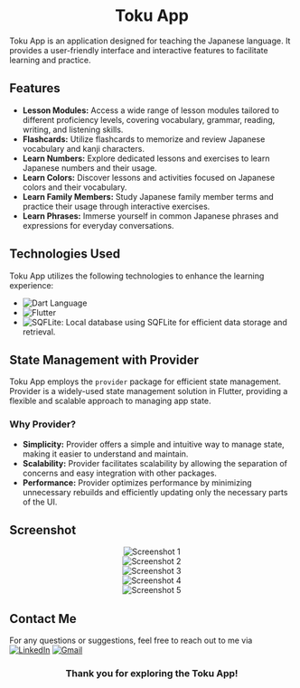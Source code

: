<h1 align="center">Toku App</h1>

Toku App is an application designed for teaching the Japanese language. It provides a user-friendly interface and interactive features to facilitate learning and practice.

## Features

- **Lesson Modules:** Access a wide range of lesson modules tailored to different proficiency levels, covering vocabulary, grammar, reading, writing, and listening skills.
- **Flashcards:** Utilize flashcards to memorize and review Japanese vocabulary and kanji characters.
- **Learn Numbers:** Explore dedicated lessons and exercises to learn Japanese numbers and their usage.
- **Learn Colors:** Discover lessons and activities focused on Japanese colors and their vocabulary.
- **Learn Family Members:** Study Japanese family member terms and practice their usage through interactive exercises.
- **Learn Phrases:** Immerse yourself in common Japanese phrases and expressions for everyday conversations.

## Technologies Used

Toku App utilizes the following technologies to enhance the learning experience:

- ![Dart Language](https://img.shields.io/badge/Dart-0175C2?style=for-the-badge&logo=dart&logoColor=white)
- ![Flutter](https://img.shields.io/badge/Flutter-02569B?style=for-the-badge&logo=flutter&logoColor=white)
- ![SQFLite](https://img.shields.io/badge/SQLite-003B57?style=for-the-badge&logo=sqlite&logoColor=white): Local database using SQFLite for efficient data storage and retrieval.

## State Management with Provider

Toku App employs the `provider` package for efficient state management. Provider is a widely-used state management solution in Flutter, providing a flexible and scalable approach to managing app state.

### Why Provider?

- **Simplicity:** Provider offers a simple and intuitive way to manage state, making it easier to understand and maintain.
- **Scalability:** Provider facilitates scalability by allowing the separation of concerns and easy integration with other packages.
- **Performance:** Provider optimizes performance by minimizing unnecessary rebuilds and efficiently updating only the necessary parts of the UI.



## Screenshot

<div align="center">
  <img src="https://github.com/ahmednasr1237/Tuko-App/assets/92389822/461a0625-9a3c-4c2b-b880-2a0fa138ea70" alt="Screenshot 1">
  
  <br>
  
  <img src="https://github.com/ahmednasr1237/Tuko-App/assets/92389822/a163ebc2-a0df-462f-9591-d282644fbb9a" alt="Screenshot 2">
  
  <br>
  
  <img src="https://github.com/ahmednasr1237/Tuko-App/assets/92389822/c28d3b0b-f9e2-4518-a971-de0f4cfa1671" alt="Screenshot 3">  
  
  <br>
  
  <img src="https://github.com/ahmednasr1237/Tuko-App/assets/92389822/a34a062f-a419-4a33-816a-2cf7c9a5a220" alt="Screenshot 4">
    
  <br>
  
  <img src="https://github.com/ahmednasr1237/Tuko-App/assets/92389822/6447ec78-2ec6-407f-b228-33ebd6174c78" alt="Screenshot 5">
  
</div>


## Contact Me

For any questions or suggestions, feel free to reach out to me via [![LinkedIn](https://img.shields.io/badge/LinkedIn-0077B5?style=for-the-badge&logo=linkedin&logoColor=white)](https://www.linkedin.com/in/ahmed-nasr-Fahmey/)
[![Gmail](https://img.shields.io/badge/Gmail-D14836?style=for-the-badge&logo=gmail&logoColor=white)](mailto:ahmed.nasr.fahmey@gmail.com)

<h3 align="center">Thank you for exploring the Toku App!</h3>

